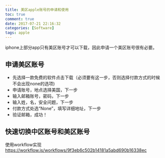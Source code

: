 ```yaml
---
title: 美区apple账号的申请和使用
toc: true
comment: true
date: 2017-07-21 22:16:32
categories: [Software]
tags: apple
---
```


iphone上部分app只有美区账号才可以下载，因此申请一个美区账号很有必要。

<!--more-->


## 申请美区账号

- 先选择一款免费的软件点击下载（必须要有这一步，否则选择付款方式的时候不会出现none的选项)
- 申请账号，地点选择美国，下一步
- 输入邮箱账号，密码，下一步
- 输入姓，名，安全问题，下一步
- 付款方式处选“None”，填写详细地址，下一步
- 验证邮箱，成功！


## 快速切换中区账号和美区账号
使用workflow实现
https://workflow.is/workflows/9f3eb6c502b14181a5abd690b16338ec
